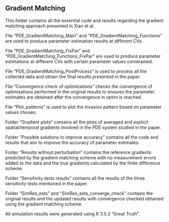 ## Gradient Matching ##

This folder contains all the essential code and results regarding the gradient matching approach presented in Xiao et al. 

File “PDE_GradientMatching_Main” and “PDE_GradientMatching_Functions” are used to produce parameter estimation results at different CVs. 

File “PDE_GradientMatching_FixPar” and “PDE_GradientMatching_Functions_FixPar” are used to produce parameter estimations at different CVs with certain parameter values constrained. 

File “PDE_GradientMatching_PostProcess” is used to process all the collected data and obtain the final results presented in the paper. 

File “Convergence check of optimizations” checks the convergence of optimizations performed in the original results to ensures the parameter estimates are obtained after the convergence in optim is reached. 

File “Plot_patterns” is used to plot the invasion pattern based on parameter values chosen. 
 
Folder “Gradient plots” contains all the plots of averaged and explicit spatial/temporal gradients involved in the PDE system studied in the paper.

Folder “Possible solutions to improve accuracy” contains all the code and results that aim to improve the accuracy of parameter estimates.

Folder “Results without perturbation” contains the reference gradients predicted by the gradient matching scheme with no measurement errors added to the data and the true gradients calculated by the finite difference scheme. 
 
Folder “Sensitivity tests results” contains all the results of the three sensitivity tests mentioned in the paper. 

Folder “SimRes_ests” and “SimRes_ests_converge_check” contains the original results and the updated results with convergence checked obtained using the gradient matching scheme. 

All simulation results were generated using R 3.5.3 “Great Truth”.
